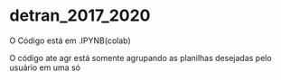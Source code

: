 # detran_2017_2020

O Código está em .IPYNB(colab)

O código ate agr está somente agrupando as planilhas desejadas pelo usuário em uma só
